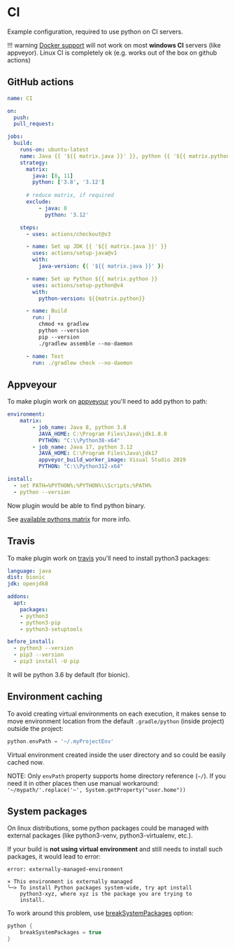 # CI

Example configuration, required to use python on CI servers.

!!! warning
    [Docker support](docker.md) will not work on most **windows CI** servers (like appveyor).
    Linux CI is completely ok (e.g. works out of the box on github actions)

## GitHub actions

```yaml
name: CI

on:
  push:
  pull_request:

jobs:
  build:
    runs-on: ubuntu-latest
    name: Java {{ '${{ matrix.java }}' }}, python {{ '${{ matrix.python }}' }}
    strategy:
      matrix:
        java: [8, 11]
        python: ['3.8', '3.12']
      
      # reduce matrix, if required
      exclude:
          - java: 8
            python: '3.12'  

    steps:
      - uses: actions/checkout@v3

      - name: Set up JDK {{ '${{ matrix.java }}' }}
        uses: actions/setup-java@v1
        with:
          java-version: {{ '${{ matrix.java }}' }}

      - name: Set up Python ${{ matrix.python }}
        uses: actions/setup-python@v4
        with:
          python-version: ${{matrix.python}}

      - name: Build
        run: |
          chmod +x gradlew
          python --version
          pip --version
          ./gradlew assemble --no-daemon

      - name: Test
        run: ./gradlew check --no-daemon
```

## Appveyour

To make plugin work on [appveyour](https://www.appveyor.com/) you'll need to add python to path:

```yaml
environment:
    matrix:
        - job_name: Java 8, python 3.8
          JAVA_HOME: C:\Program Files\Java\jdk1.8.0
          PYTHON: "C:\\Python38-x64"
        - job_name: Java 17, python 3.12
          JAVA_HOME: C:\Program Files\Java\jdk17
          appveyor_build_worker_image: Visual Studio 2019
          PYTHON: "C:\\Python312-x64"  

install:
  - set PATH=%PYTHON%;%PYTHON%\\Scripts;%PATH%
  - python --version
```         

Now plugin would be able to find python binary.

See [available pythons matrix](https://www.appveyor.com/docs/windows-images-software/#python) for more info.

## Travis

To make plugin work on [travis](https://travis-ci.org/) you'll need to install python3 packages:

```yaml
language: java  
dist: bionic
jdk: openjdk8

addons:
  apt:
    packages:
    - python3
    - python3-pip
    - python3-setuptools 

before_install:
  - python3 --version
  - pip3 --version
  - pip3 install -U pip
``` 

It will be python 3.6 by default (for bionic).

## Environment caching

To avoid creating virtual environments on each execution, it makes sense to move
environment location from the default `.gradle/python` (inside project) outside the project:

```groovy
python.envPath = '~/.myProjectEnv'
```

Virtual environment created inside the user directory and so could be easily cached now.

NOTE: Only `envPath` property supports home directory reference (`~/`). If you need it in other places
then use manual workaround: `'~/mypath/'.replace('~', System.getProperty("user.home"))`

## System packages

On linux distributions, some python packages could be managed with external packages
(like python3-venv, python3-virtualenv, etc.).

If your build is **not using virtual environment** and still needs to install such packages,
it would lead to error:

```
error: externally-managed-environment

× This environment is externally managed
╰─> To install Python packages system-wide, try apt install
    python3-xyz, where xyz is the package you are trying to
    install.
```

To work around this problem, use [breakSystemPackages](https://pip.pypa.io/en/stable/cli/pip_install/#cmdoption-break-system-packages) option:


```groovy
python {
    breakSystemPackages = true
}
```
